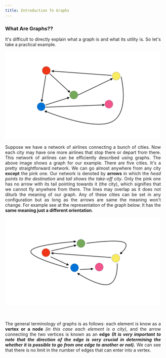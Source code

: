 ```yaml
---
title: Introduction To Graphs
---
```


### What Are Graphs??

<div style="text-align: justify">
It's difficult to directly explain what a graph is and what its utility is. So let's take a practical example.
</div>

![Airline Network](/images/Graph_1.png "Airline Network")

<div style="text-align: justify">
Suppose we have a network of airlines connecting a bunch of cities. Now each city may have one more airlines that stop there or depart from there. This network of airlines can be efficiently described using graphs. The above image shows a graph for our example. There are five cities. It's a pretty straightforward network. We can go almost anywhere from any city <b>except</b> the pink one. Our network is denoted by <b>arrows</b> in which the <em>head points to the destination</em> and <em>tail shows the take-off city</em>. Only the pink one has no arrow with its tail pointing towards it (the city), which signifies that we cannot fly anywhere from there. The lines may overlap as it does not diturb the meaning of our graph. Any of these cities can be set in any configuration but as long as the arrows are same the meaning won't change. For example see at the representation of the graph below. It has the <b>same meaning just a different orientation</b>. 
</div>

![Airline Network](/images/Graph_1re.png "Airline Network")

<div style="text-align: justify">
<br>
<br>
The general terminology of graphs is as follows: each element is know as a <b>vertex or a node </b><em>(in this case each element is a city)</em>, and the arrow connecting the two vertices is known as an <b>edge</b> <b><em>(It is very important to note that the direction of the edge is very crucial in determining the whether it is possible to go from one edge to another or not).</em></b> We can see that there is no limit in the number of edges that can enter into a vertex.
</div> 
